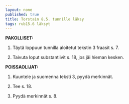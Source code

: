 ```yaml
---
layout: none
published: true
title: Torstain 8.5. tunnille läksy
tags: rub15.6 läksyt
---
```

**PAKOLLISET:**

1. Täytä loppuun tunnilla aloitetut tekstin 3 fraasit s. 7.

2. Taivuta loput substantiivit s. 18, jos jäi hieman kesken.

**POISSAOLIJAT:**

1. Kuuntele ja suomenna teksti 3, pyydä merkinnät.

2. Tee s. 18.

3. Pyydä merkinnät s. 8.
